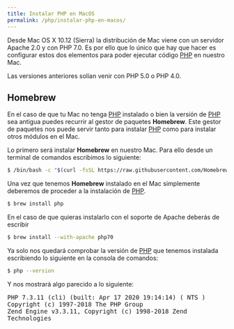 ```yaml
---
title: Instalar PHP en MacOS
permalink: /php/instalar-php-en-macos/
---
```


Desde Mac OS X 10.12 (Sierra) la distribución de Mac viene con un servidor Apache 2.0 y con PHP 7.0. Es por ello que lo único que hay que hacer es configurar estos dos elementos para poder ejecutar código [PHP][PHP] en nuestro Mac.

Las versiones anteriores solían venir con PHP 5.0 o PHP 4.0.

## Homebrew

En el caso de que tu Mac no tenga [PHP][PHP] instalado o bien la versión de [PHP][PHP] sea antigua puedes recurrir al gestor de paquetes **Homebrew**. Este gestor de paquetes nos puede servir tanto para instalar [PHP][PHP] como para instalar otros módulos en el Mac.

Lo primero será instalar **Homebrew** en nuestro Mac. Para ello desde un terminal de comandos escribimos lo siguiente:

~~~sh
$ /bin/bash -c "$(curl -fsSL https://raw.githubusercontent.com/Homebrew/install/master/install.sh)"
~~~

Una vez que tenemos **Homebrew** instalado en el Mac simplemente deberemos de proceder a la instalación de [PHP][PHP].

~~~sh
$ brew install php
~~~

En el caso de que quieras instalarlo con el soporte de Apache deberás de escribir

~~~sh
$ brew install --with-apache php70
~~~

Ya solo nos quedará comprobar la versión de [PHP][PHP] que tenemos instalada escribiendo lo siguiente en la consola de comandos:

~~~sh
$ php --version
~~~~

Y nos mostrará algo parecido a lo siguiente:

<samp>
PHP 7.3.11 (cli) (built: Apr 17 2020 19:14:14) ( NTS )<br>
Copyright (c) 1997-2018 The PHP Group<br>
Zend Engine v3.3.11, Copyright (c) 1998-2018 Zend Technologies<br>
</samp>


[PHP]: {{site.url}}/php
